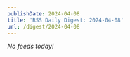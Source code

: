 ```yaml
---
publishDate: 2024-04-08
title: 'RSS Daily Digest: 2024-04-08'
url: /digest/2024-04-08
---
```


_No feeds today!_
